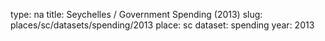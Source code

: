 type: na
title: Seychelles / Government Spending (2013)
slug: places/sc/datasets/spending/2013
place: sc
dataset: spending
year: 2013
